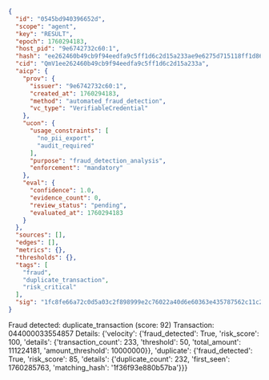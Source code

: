 ```json
{
  "id": "0545bd940396652d",
  "scope": "agent",
  "key": "RESULT",
  "epoch": 1760294183,
  "host_pid": "9e6742732c60:1",
  "hash": "ee262460b49cb9f94eedfa9c5ff1d6c2d15a233ae9e6275d715118ff1d868bd3",
  "cid": "QmV1ee262460b49cb9f94eedfa9c5ff1d6c2d15a233a",
  "aicp": {
    "prov": {
      "issuer": "9e6742732c60:1",
      "created_at": 1760294183,
      "method": "automated_fraud_detection",
      "vc_type": "VerifiableCredential"
    },
    "ucon": {
      "usage_constraints": [
        "no_pii_export",
        "audit_required"
      ],
      "purpose": "fraud_detection_analysis",
      "enforcement": "mandatory"
    },
    "eval": {
      "confidence": 1.0,
      "evidence_count": 0,
      "review_status": "pending",
      "evaluated_at": 1760294183
    }
  },
  "sources": [],
  "edges": [],
  "metrics": {},
  "thresholds": {},
  "tags": [
    "fraud",
    "duplicate_transaction",
    "risk_critical"
  ],
  "sig": "1fc8fe66a72c0d5a03c2f898999e2c76022a40d6e60363e435787562c11c21db"
}
```

Fraud detected: duplicate_transaction (score: 92)
Transaction: 044000033554857
Details: {'velocity': {'fraud_detected': True, 'risk_score': 100, 'details': {'transaction_count': 233, 'threshold': 50, 'total_amount': 111224181, 'amount_threshold': 10000000}}, 'duplicate': {'fraud_detected': True, 'risk_score': 85, 'details': {'duplicate_count': 232, 'first_seen': 1760285763, 'matching_hash': '1f36f93e880b57ba'}}}